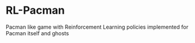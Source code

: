 # RL-Pacman
Pacman like game with Reinforcement Learning policies implemented for Pacman itself and ghosts

